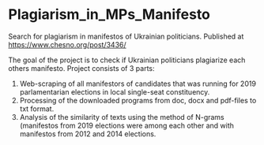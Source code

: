 # Plagiarism_in_MPs_Manifesto
Search for plagiarism in manifestos of Ukrainian politicians. Published at https://www.chesno.org/post/3436/

The goal of the project is to check if Ukrainian politicians plagiarize each others manifesto. 
Project consists of 3 parts:  
1. Web-scraping of all manifestors of candidates that was running for 2019 parlamentarian elections in local single-seat 
constituency. 
2. Processing of the downloaded programs from doc, docx and pdf-files to txt format. 
3. Analysis of the similarity of texts using the method of N-grams (manifestos from 2019 elections were among each other and with manifestos from 2012 and 2014 elections. 
